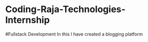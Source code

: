 # Coding-Raja-Technologies-Internship
#Fullstack Development
In this I have created a blogging platform
